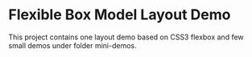 Flexible Box Model Layout Demo
==============================
This project contains one layout demo based on CSS3 flexbox and few small demos under folder mini-demos.